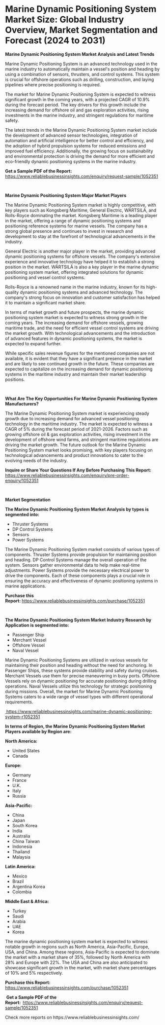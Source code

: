 <p><h1>Marine Dynamic Positioning System Market Size: Global Industry Overview, Market Segmentation and Forecast (2024 to 2031)</h1></p><p><strong>Marine Dynamic Positioning System Market Analysis and Latest Trends</strong></p>
<p><p>Marine Dynamic Positioning System is an advanced technology used in the marine industry to automatically maintain a vessel's position and heading by using a combination of sensors, thrusters, and control systems. This system is crucial for offshore operations such as drilling, construction, and laying pipelines where precise positioning is required.</p><p>The market for Marine Dynamic Positioning System is expected to witness significant growth in the coming years, with a projected CAGR of 10.9% during the forecast period. The key drivers for this growth include the increasing demand for offshore oil and gas exploration activities, rising investments in the marine industry, and stringent regulations for maritime safety.</p><p>The latest trends in the Marine Dynamic Positioning System market include the development of advanced sensor technologies, integration of automation and artificial intelligence for better control and efficiency, and the adoption of hybrid propulsion systems for reduced emissions and improved fuel efficiency. Additionally, the growing focus on sustainability and environmental protection is driving the demand for more efficient and eco-friendly dynamic positioning systems in the marine industry.</p></p>
<p><strong>Get a Sample PDF of the Report:&nbsp;</strong> <a href="https://www.reliablebusinessinsights.com/enquiry/request-sample/1052351">https://www.reliablebusinessinsights.com/enquiry/request-sample/1052351</a></p>
<p>&nbsp;</p>
<p><strong>Marine Dynamic Positioning System Major Market Players</strong></p>
<p><p>The Marine Dynamic Positioning System market is highly competitive, with key players such as Kongsberg Maritime, General Electric, WÄRTSILÄ, and Rolls-Royce dominating the market. Kongsberg Maritime is a leading player in the market, offering a range of dynamic positioning systems and positioning reference systems for marine vessels. The company has a strong global presence and continues to invest in research and development to stay at the forefront of technological advancements in the industry.</p><p>General Electric is another major player in the market, providing advanced dynamic positioning systems for offshore vessels. The company's extensive experience and innovative technology have helped it to establish a strong position in the market. WÄRTSILÄ is also a key player in the marine dynamic positioning system market, offering integrated solutions for dynamic positioning and vessel control systems.</p><p>Rolls-Royce is a renowned name in the marine industry, known for its high-quality dynamic positioning systems and advanced technology. The company's strong focus on innovation and customer satisfaction has helped it to maintain a significant market share.</p><p>In terms of market growth and future prospects, the marine dynamic positioning system market is expected to witness strong growth in the coming years. The increasing demand for offshore vessels, growing maritime trade, and the need for efficient vessel control systems are driving the market growth. With technological advancements and the introduction of advanced features in dynamic positioning systems, the market is expected to expand further.</p><p>While specific sales revenue figures for the mentioned companies are not available, it is evident that they have a significant presence in the market and are likely to see continued growth in the future. These companies are expected to capitalize on the increasing demand for dynamic positioning systems in the maritime industry and maintain their market leadership positions.</p></p>
<p>&nbsp;</p>
<p><strong>What Are The Key Opportunities For Marine Dynamic Positioning System Manufacturers?</strong></p>
<p><p>The Marine Dynamic Positioning System market is experiencing steady growth due to increasing demand for advanced vessel positioning technology in the maritime industry. The market is expected to witness a CAGR of 5% during the forecast period of 2021-2026. Factors such as growing offshore oil & gas exploration activities, rising investment in the development of offshore wind farms, and stringent maritime regulations are driving the market growth. The future outlook for the Marine Dynamic Positioning System market looks promising, with key players focusing on technological advancements and product innovations to cater to the evolving needs of the industry.</p></p>
<p><strong>Inquire or Share Your Questions If Any Before Purchasing This Report:</strong> <a href="https://www.reliablebusinessinsights.com/enquiry/pre-order-enquiry/1052351">https://www.reliablebusinessinsights.com/enquiry/pre-order-enquiry/1052351</a></p>
<p>&nbsp;</p>
<p><strong>Market Segmentation</strong></p>
<p><strong>The Marine Dynamic Positioning System Market Analysis by types is segmented into:</strong></p>
<p><ul><li>Thruster Systems</li><li>DP Control Systems</li><li>Sensors</li><li>Power Systems</li></ul></p>
<p><p>The Marine Dynamic Positioning System market consists of various types of components. Thruster Systems provide propulsion for maintaining position and heading. DP Control Systems manage the overall operation of the system. Sensors gather environmental data to help make real-time adjustments. Power Systems provide the necessary electrical power to drive the components. Each of these components plays a crucial role in ensuring the accuracy and effectiveness of dynamic positioning systems in marine applications.</p></p>
<p><strong>Purchase this Report:&nbsp;</strong><a href="https://www.reliablebusinessinsights.com/purchase/1052351">https://www.reliablebusinessinsights.com/purchase/1052351</a></p>
<p>&nbsp;</p>
<p><strong>The Marine Dynamic Positioning System Market Industry Research by Application is segmented into:</strong></p>
<p><ul><li>Passenger Ship</li><li>Merchant Vessel</li><li>Offshore Vessel</li><li>Naval Vessel</li></ul></p>
<p><p>Marine Dynamic Positioning Systems are utilized in various vessels for maintaining their position and heading without the need for anchoring. In Passenger Ships, these systems provide stability and safety during cruises. Merchant Vessels use them for precise maneuvering in busy ports. Offshore Vessels rely on dynamic positioning for accurate positioning during drilling operations. Naval Vessels utilize this technology for strategic positioning during missions. Overall, the market for Marine Dynamic Positioning Systems caters to a wide range of vessel types with different operational requirements.</p></p>
<p><a href="https://www.reliablebusinessinsights.com/marine-dynamic-positioning-system-r1052351">&nbsp;https://www.reliablebusinessinsights.com/marine-dynamic-positioning-system-r1052351</a></p>
<p><strong>In terms of Region, the Marine Dynamic Positioning System Market Players available by Region are:</strong></p>
<p>
    <p> <strong> North America: </strong>
        <ul>
            <li>United States</li>
            <li>Canada</li>
        </ul>
        </p> 
    <p> <strong> Europe: </strong>
        <ul>
            <li>Germany</li>
            <li>France</li>
            <li>U.K.</li>
            <li>Italy</li>
            <li>Russia</li>
        </ul>
        </p> 
    <p> <strong> Asia-Pacific: </strong>
        <ul>
            <li>China</li>
            <li>Japan</li>
            <li>South Korea</li>
            <li>India</li>
            <li>Australia</li>
            <li>China Taiwan</li>
            <li>Indonesia</li>
            <li>Thailand</li>
            <li>Malaysia</li>
        </ul>
        </p> 
    <p> <strong> Latin America: </strong>
        <ul>
            <li>Mexico</li>
            <li>Brazil</li>
            <li>Argentina Korea</li>
            <li>Colombia</li>
        </ul>
        </p> 
    <p> <strong> Middle East & Africa: </strong>
        <ul>
            <li>Turkey</li>
            <li>Saudi</li>
            <li>Arabia</li>
            <li>UAE</li>
            <li>Korea</li>
        </ul>
    </p>
    </p>
<p><p>The marine dynamic positioning system market is expected to witness notable growth in regions such as North America, Asia-Pacific, Europe, USA, and China. Among these regions, Asia-Pacific is expected to dominate the market with a market share of 35%, followed by North America with 28% and Europe with 22%. The USA and China are also anticipated to showcase significant growth in the market, with market share percentages of 10% and 5% respectively.</p></p>
<p><strong>Purchase this Report: </strong><a href="https://www.reliablebusinessinsights.com/purchase/1052351">https://www.reliablebusinessinsights.com/purchase/1052351</a></p>
<p>&nbsp;<strong>Get a Sample PDF of the Report:&nbsp;&nbsp;</strong><a href="https://www.reliablebusinessinsights.com/enquiry/request-sample/1052351">https://www.reliablebusinessinsights.com/enquiry/request-sample/1052351</a></p>
<p><strong></strong></p>
<p>Check more reports on https://www.reliablebusinessinsights.com/</p>